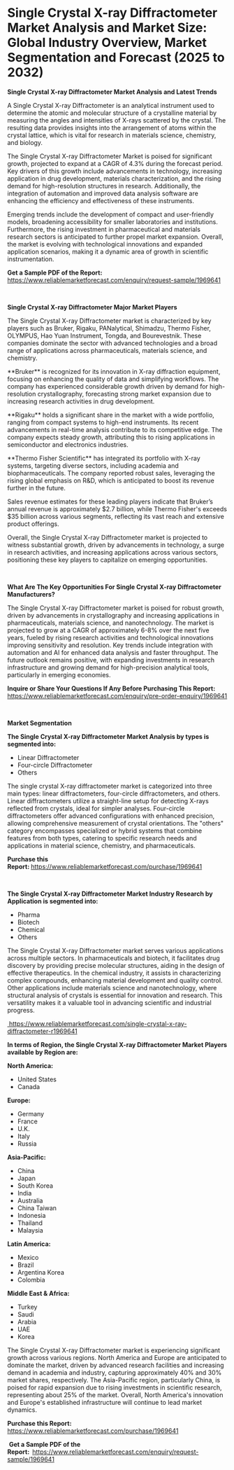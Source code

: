 <p><h1>Single Crystal X-ray Diffractometer Market Analysis and Market Size: Global Industry Overview, Market Segmentation and Forecast (2025 to 2032)</h1></p><p><strong>Single Crystal X-ray Diffractometer Market Analysis and Latest Trends</strong></p>
<p><p>A Single Crystal X-ray Diffractometer is an analytical instrument used to determine the atomic and molecular structure of a crystalline material by measuring the angles and intensities of X-rays scattered by the crystal. The resulting data provides insights into the arrangement of atoms within the crystal lattice, which is vital for research in materials science, chemistry, and biology.</p><p>The Single Crystal X-ray Diffractometer Market is poised for significant growth, projected to expand at a CAGR of 4.3% during the forecast period. Key drivers of this growth include advancements in technology, increasing application in drug development, materials characterization, and the rising demand for high-resolution structures in research. Additionally, the integration of automation and improved data analysis software are enhancing the efficiency and effectiveness of these instruments. </p><p>Emerging trends include the development of compact and user-friendly models, broadening accessibility for smaller laboratories and institutions. Furthermore, the rising investment in pharmaceutical and materials research sectors is anticipated to further propel market expansion. Overall, the market is evolving with technological innovations and expanded application scenarios, making it a dynamic area of growth in scientific instrumentation.</p></p>
<p><strong>Get a Sample PDF of the Report:&nbsp;</strong> <a href="https://www.reliablemarketforecast.com/enquiry/request-sample/1969641?utm_campaign=1140&utm_medium=2&utm_source=Github&utm_content=ia&utm_term=12042025&utm_id=single-crystal-x-ray-diffractometer">https://www.reliablemarketforecast.com/enquiry/request-sample/1969641</a></p>
<p>&nbsp;</p>
<p><strong>Single Crystal X-ray Diffractometer Major Market Players</strong></p>
<p><p>The Single Crystal X-ray Diffractometer market is characterized by key players such as Bruker, Rigaku, PANalytical, Shimadzu, Thermo Fisher, OLYMPUS, Hao Yuan Instrument, Tongda, and Bourevestnik. These companies dominate the sector with advanced technologies and a broad range of applications across pharmaceuticals, materials science, and chemistry.</p><p>**Bruker** is recognized for its innovation in X-ray diffraction equipment, focusing on enhancing the quality of data and simplifying workflows. The company has experienced considerable growth driven by demand for high-resolution crystallography, forecasting strong market expansion due to increasing research activities in drug development.</p><p>**Rigaku** holds a significant share in the market with a wide portfolio, ranging from compact systems to high-end instruments. Its recent advancements in real-time analysis contribute to its competitive edge. The company expects steady growth, attributing this to rising applications in semiconductor and electronics industries.</p><p>**Thermo Fisher Scientific** has integrated its portfolio with X-ray systems, targeting diverse sectors, including academia and biopharmaceuticals. The company reported robust sales, leveraging the rising global emphasis on R&D, which is anticipated to boost its revenue further in the future.</p><p>Sales revenue estimates for these leading players indicate that Bruker’s annual revenue is approximately $2.7 billion, while Thermo Fisher's exceeds $35 billion across various segments, reflecting its vast reach and extensive product offerings.</p><p>Overall, the Single Crystal X-ray Diffractometer market is projected to witness substantial growth, driven by advancements in technology, a surge in research activities, and increasing applications across various sectors, positioning these key players to capitalize on emerging opportunities.</p></p>
<p>&nbsp;</p>
<p><strong>What Are The Key Opportunities For Single Crystal X-ray Diffractometer Manufacturers?</strong></p>
<p><p>The Single Crystal X-ray Diffractometer market is poised for robust growth, driven by advancements in crystallography and increasing applications in pharmaceuticals, materials science, and nanotechnology. The market is projected to grow at a CAGR of approximately 6-8% over the next five years, fueled by rising research activities and technological innovations improving sensitivity and resolution. Key trends include integration with automation and AI for enhanced data analysis and faster throughput. The future outlook remains positive, with expanding investments in research infrastructure and growing demand for high-precision analytical tools, particularly in emerging economies.</p></p>
<p><strong>Inquire or Share Your Questions If Any Before Purchasing This Report:</strong> <a href="https://www.reliablemarketforecast.com/enquiry/pre-order-enquiry/1969641?utm_campaign=1140&utm_medium=2&utm_source=Github&utm_content=ia&utm_term=12042025&utm_id=single-crystal-x-ray-diffractometer">https://www.reliablemarketforecast.com/enquiry/pre-order-enquiry/1969641</a></p>
<p>&nbsp;</p>
<p><strong>Market Segmentation</strong></p>
<p><strong>The Single Crystal X-ray Diffractometer Market Analysis by types is segmented into:</strong></p>
<p><ul><li>Linear Diffractometer</li><li>Four-circle Diffractometer</li><li>Others</li></ul></p>
<p><p>The single crystal X-ray diffractometer market is categorized into three main types: linear diffractometers, four-circle diffractometers, and others. Linear diffractometers utilize a straight-line setup for detecting X-rays reflected from crystals, ideal for simpler analyses. Four-circle diffractometers offer advanced configurations with enhanced precision, allowing comprehensive measurement of crystal orientations. The "others" category encompasses specialized or hybrid systems that combine features from both types, catering to specific research needs and applications in material science, chemistry, and pharmaceuticals.</p></p>
<p><strong>Purchase this Report:&nbsp;</strong><a href="https://www.reliablemarketforecast.com/purchase/1969641?utm_campaign=1140&utm_medium=2&utm_source=Github&utm_content=ia&utm_term=12042025&utm_id=single-crystal-x-ray-diffractometer">https://www.reliablemarketforecast.com/purchase/1969641</a></p>
<p>&nbsp;</p>
<p><strong>The Single Crystal X-ray Diffractometer Market Industry Research by Application is segmented into:</strong></p>
<p><ul><li>Pharma</li><li>Biotech</li><li>Chemical</li><li>Others</li></ul></p>
<p><p>The Single Crystal X-ray Diffractometer market serves various applications across multiple sectors. In pharmaceuticals and biotech, it facilitates drug discovery by providing precise molecular structures, aiding in the design of effective therapeutics. In the chemical industry, it assists in characterizing complex compounds, enhancing material development and quality control. Other applications include materials science and nanotechnology, where structural analysis of crystals is essential for innovation and research. This versatility makes it a valuable tool in advancing scientific and industrial progress.</p></p>
<p><a href="https://www.reliablemarketforecast.com/single-crystal-x-ray-diffractometer-r1969641?utm_campaign=1140&utm_medium=2&utm_source=Github&utm_content=ia&utm_term=12042025&utm_id=single-crystal-x-ray-diffractometer">&nbsp;https://www.reliablemarketforecast.com/single-crystal-x-ray-diffractometer-r1969641</a></p>
<p><strong>In terms of Region, the Single Crystal X-ray Diffractometer Market Players available by Region are:</strong></p>
<p>
    <p> <strong> North America: </strong>
        <ul>
            <li>United States</li>
            <li>Canada</li>
        </ul>
        </p> 
    <p> <strong> Europe: </strong>
        <ul>
            <li>Germany</li>
            <li>France</li>
            <li>U.K.</li>
            <li>Italy</li>
            <li>Russia</li>
        </ul>
        </p> 
    <p> <strong> Asia-Pacific: </strong>
        <ul>
            <li>China</li>
            <li>Japan</li>
            <li>South Korea</li>
            <li>India</li>
            <li>Australia</li>
            <li>China Taiwan</li>
            <li>Indonesia</li>
            <li>Thailand</li>
            <li>Malaysia</li>
        </ul>
        </p> 
    <p> <strong> Latin America: </strong>
        <ul>
            <li>Mexico</li>
            <li>Brazil</li>
            <li>Argentina Korea</li>
            <li>Colombia</li>
        </ul>
        </p> 
    <p> <strong> Middle East & Africa: </strong>
        <ul>
            <li>Turkey</li>
            <li>Saudi</li>
            <li>Arabia</li>
            <li>UAE</li>
            <li>Korea</li>
        </ul>
    </p>
    </p>
<p><p>The Single Crystal X-ray Diffractometer market is experiencing significant growth across various regions. North America and Europe are anticipated to dominate the market, driven by advanced research facilities and increasing demand in academia and industry, capturing approximately 40% and 30% market shares, respectively. The Asia-Pacific region, particularly China, is poised for rapid expansion due to rising investments in scientific research, representing about 25% of the market. Overall, North America's innovation and Europe's established infrastructure will continue to lead market dynamics.</p></p>
<p><strong>Purchase this Report: </strong><a href="https://www.reliablemarketforecast.com/purchase/1969641?utm_campaign=1140&utm_medium=2&utm_source=Github&utm_content=ia&utm_term=12042025&utm_id=single-crystal-x-ray-diffractometer">https://www.reliablemarketforecast.com/purchase/1969641</a></p>
<p>&nbsp;<strong>Get a Sample PDF of the Report:&nbsp;&nbsp;</strong><a href="https://www.reliablemarketforecast.com/enquiry/request-sample/1969641?utm_campaign=1140&utm_medium=2&utm_source=Github&utm_content=ia&utm_term=12042025&utm_id=single-crystal-x-ray-diffractometer">https://www.reliablemarketforecast.com/enquiry/request-sample/1969641</a></p>
<p><strong></strong></p>
<p><p></p><p></p><p></p></p>